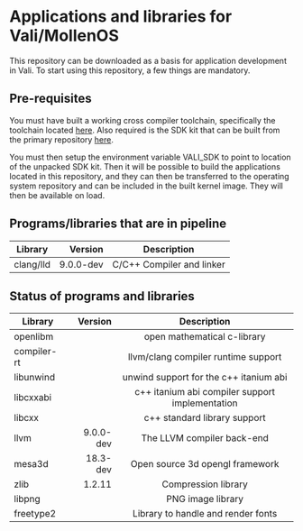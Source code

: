 # Applications and libraries for Vali/MollenOS
This repository can be downloaded as a basis for application development in Vali. To start using this repository, a few things are mandatory.

## Pre-requisites
You must have built a working cross compiler toolchain, specifically the toolchain located [here](https://github.com/Meulengracht/vali-toolchain). Also required is the SDK kit that can be built from the primary repository [here](https://github.com/Meulengracht/MollenOS).

You must then setup the environment variable VALI_SDK to point to location of the unpacked SDK kit. Then it will be possible to build the applications located in this repository, and they can then be transferred to the operating system repository and can be included in the built kernel image. They will then be available on load.

## Programs/libraries that are in pipeline

| Library       | Version   | Description             |
| ------------- | ---------:|:-----------------------:|
| clang/lld     | 9.0.0-dev | C/C++ Compiler and linker   |

## Status of programs and libraries

| Library       | Version   | Description             |
| ------------- | ---------:|:-----------------------:|
| openlibm      | <unk>     | open mathematical c-library   |
| compiler-rt   | <unk>     | llvm/clang compiler runtime support  |
| libunwind     | <unk>     | unwind support for the c++ itanium abi  |
| libcxxabi     | <unk>     | c++ itanium abi compiler support implementation  |
| libcxx        | <unk>     | c++ standard library support   |
| llvm          | 9.0.0-dev | The LLVM compiler back-end   |
| mesa3d        | 18.3-dev  | Open source 3d opengl framework   |
| zlib          | 1.2.11    | Compression library   |
| libpng        | <unk>     | PNG image library   |
| freetype2     | <unk>     | Library to handle and render fonts   |
